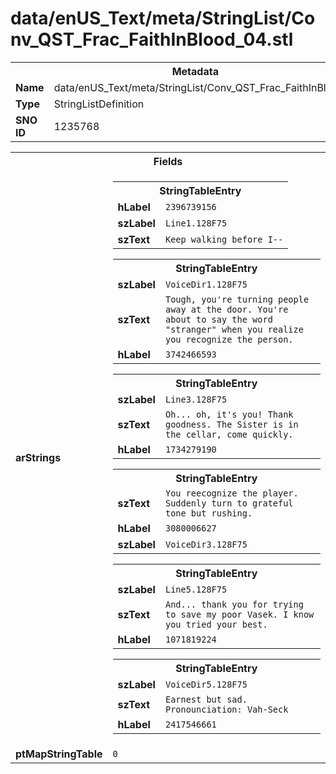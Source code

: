 <h1>data/enUS_Text/meta/StringList/Conv_QST_Frac_FaithInBlood_04.stl</h1><table><tr><th colspan="100%">Metadata</th></tr><tr><td><b>Name</b></td><td>data/enUS_Text/meta/StringList/Conv_QST_Frac_FaithInBlood_04.stl</td></tr><tr><td><b>Type</b></td><td>StringListDefinition</td></tr><tr><td><b>SNO ID</b></td><td>1235768</td></tr></table>

<table><tr><th colspan="100%">Fields</th></tr><tr><td><b>arStrings</b></td><td><table><tr><th colspan="100%">StringTableEntry</th></tr><tr><td><b>hLabel</b></td><td><code>2396739156</code></td></tr><tr><td><b>szLabel</b></td><td><code>Line1.128F75</code></td></tr><tr><td><b>szText</b></td><td><code>Keep walking before I--</code></td></tr></table>


<table><tr><th colspan="100%">StringTableEntry</th></tr><tr><td><b>szLabel</b></td><td><code>VoiceDir1.128F75</code></td></tr><tr><td><b>szText</b></td><td><code>Tough, you're turning people away at the door. You're about to say the word "stranger" when you realize you recognize the person.</code></td></tr><tr><td><b>hLabel</b></td><td><code>3742466593</code></td></tr></table>


<table><tr><th colspan="100%">StringTableEntry</th></tr><tr><td><b>szLabel</b></td><td><code>Line3.128F75</code></td></tr><tr><td><b>szText</b></td><td><code>Oh... oh, it's you! Thank goodness. The Sister is in the cellar, come quickly.</code></td></tr><tr><td><b>hLabel</b></td><td><code>1734279190</code></td></tr></table>


<table><tr><th colspan="100%">StringTableEntry</th></tr><tr><td><b>szText</b></td><td><code>You reecognize the player. Suddenly turn to grateful tone but rushing.</code></td></tr><tr><td><b>hLabel</b></td><td><code>3080006627</code></td></tr><tr><td><b>szLabel</b></td><td><code>VoiceDir3.128F75</code></td></tr></table>


<table><tr><th colspan="100%">StringTableEntry</th></tr><tr><td><b>szLabel</b></td><td><code>Line5.128F75</code></td></tr><tr><td><b>szText</b></td><td><code>And... thank you for trying to save my poor Vasek. I know you tried your best.</code></td></tr><tr><td><b>hLabel</b></td><td><code>1071819224</code></td></tr></table>


<table><tr><th colspan="100%">StringTableEntry</th></tr><tr><td><b>szLabel</b></td><td><code>VoiceDir5.128F75</code></td></tr><tr><td><b>szText</b></td><td><code>Earnest but sad. Pronounciation: Vah-Seck</code></td></tr><tr><td><b>hLabel</b></td><td><code>2417546661</code></td></tr></table>


</td></tr><tr><td><b>ptMapStringTable</b></td><td><code>0</code></td></tr></table>

